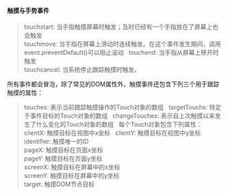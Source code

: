 #### 触摸与手势事件
> touchstart: 当手指触摸屏幕时触发；及时已经有一个手指放在了屏幕上也会触发  
touchmove: 当手指在屏幕上滑动时连续触发。在这个事件发生期间，调用event.preventDefault()可以阻止滚动  
touchend: 当手指从屏幕上移开时触发  
touchcancel: 当系统停止跟踪触摸时触发。

所有事件都会冒泡，除了常见的DOM属性外，触摸事件还包含下列三个用于跟踪触摸的属性：
> touches: 表示当前跟踪触摸操作的Touch对象的数组  
targetTouchs: 特定于事件目标的Touch对象的数组  
changeTouches: 表示自上次触摸以来发生了什么变化的Touch对象的数组  
每个Touch对象包含下列属性：  
clientX: 触摸目标在视图中x坐标  
clientY: 触摸目标在视图中y坐标  
identifier: 触摸唯一的ID  
pageX: 触摸目标在页面x坐标  
pageY: 触摸目标在页面y坐标  
screenX: 触摸目标在屏幕中的x坐标  
screenY: 触摸目标在屏幕中的y坐标  
target: 触摸DOM节点目标  

